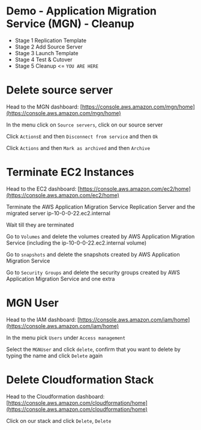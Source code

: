 # Demo - Application Migration Service (MGN) - Cleanup

- Stage 1 Replication Template 
- Stage 2 Add Source Server
- Stage 3 Launch Template
- Stage 4 Test & Cutover
- Stage 5 Cleanup <= `YOU ARE HERE`

# Delete source server

Head to the MGN dashboard: [https://console.aws.amazon.com/mgn/home](https://console.aws.amazon.com/mgn/home) 

In the menu click on `Source servers`, click on our source server 

Click `ActionsE` and then `Disconnect from service` and then `Ok`

Click `Actions` and then `Mark as archived` and then `Archive`

# Terminate EC2 Instances

Head to the EC2 dashboard: [https://console.aws.amazon.com/ec2/home](https://console.aws.amazon.com/ec2/home)

Terminate the AWS Application Migration Service Replication Server and the migrated server ip-10-0-0-22.ec2.internal

Wait till they are terminated

Go to `Volumes` and delete the volumes created by AWS Application Migration Service (including the ip-10-0-0-22.ec2.internal volume)

Go to `snapshots` and delete the snapshots created by AWS Application Migration Service

Go to `Security Groups` and delete the security groups created by AWS Application Migration Service and one extra

# MGN User

Head to the IAM dashboard: [https://console.aws.amazon.com/iam/home](https://console.aws.amazon.com/iam/home)

In the menu pick `Users` under `Access management`

Select the `MGNUser` and click `delete`, confirm that you want to delete by typing the name and click `Delete` again

# Delete Cloudformation Stack

Head to the Cloudformation dashboard: [https://console.aws.amazon.com/cloudformation/home](https://console.aws.amazon.com/cloudformation/home)

Click on our stack and click `Delete`, `Delete`